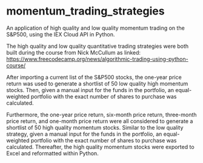 # momentum_trading_strategies
An application of high quality and low quality momentum trading on the S&P500, using the IEX Cloud API in Python. 

The high quality and low quality quantitative trading strategies were both built during the course from Nick McCullum as linked: 
https://www.freecodecamp.org/news/algorithmic-trading-using-python-course/

After importing a current list of the S&P500 stocks, the one-year price return was used to generate a shortlist of 50 low quality high momentum stocks. Then, given a manual input for the funds in the portfolio, an equal-weighted portfolio with the exact number of shares to purchase was calculated. 

Furthermore, the one-year price return, six-month price return, three-month price return, and one-month price return were all considered to generate a shortlist of 50 high quality momentum stocks. Similar to the low quality strategy, given a manual input for the funds in the portfolio, an equal-weighted portfolio with the exact number of shares to purchase was calculated. Thereafter, the high quality momentum stocks were exported to Excel and reformatted within Python. 
